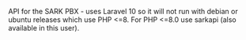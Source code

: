 API for the SARK PBX - uses Laravel 10 so it will not run with debian or ubuntu releases which use PHP <=8.  For PHP <=8.0 use sarkapi (also available in this user).

